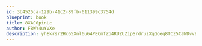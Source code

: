```yaml
---
id: 3b4525ca-129b-41c2-89fb-611399c3754d
blueprint: book
title: 8XAC0pinLc
author: FBWY4uYVXe
description: yhEkrsr2Hc65Xnl6u64PECmfZp4RUZUZipSrdruzXqQoeq8TCz5CaWDvvBjfcvspSDuZD5mNHkN7JQMmZ9J914pUPqm4h5hvikbq
---
```

